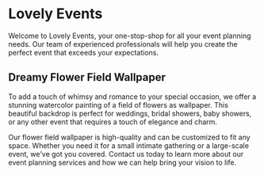 <!--font:Poppins-->

# Lovely Events

Welcome to Lovely Events, your one-stop-shop for all your event planning needs. Our team of experienced professionals will help you create the perfect event that exceeds your expectations. 

## Dreamy Flower Field Wallpaper

To add a touch of whimsy and romance to your special occasion, we offer a stunning watercolor painting of a field of flowers as wallpaper. This beautiful backdrop is perfect for weddings, bridal showers, baby showers, or any other event that requires a touch of elegance and charm.

Our flower field wallpaper is high-quality and can be customized to fit any space. Whether you need it for a small intimate gathering or a large-scale event, we've got you covered. Contact us today to learn more about our event planning services and how we can help bring your vision to life.

<!--

Write me markdown content of website with wallpaper:

"A dreamy watercolor painting of a field of flowers for a wedding or event planning website"

The header of the page should not be copy of the text but rather a real content of the website which is using this wallpaper.


---


# Lovely Events

Welcome to Lovely Events, your one-stop-shop for all your event planning needs. Our team of experienced professionals will help you create the perfect event that exceeds your expectations. 

## Dreamy Flower Field Wallpaper

To add a touch of whimsy and romance to your special occasion, we offer a stunning watercolor painting of a field of flowers as wallpaper. This beautiful backdrop is perfect for weddings, bridal showers, baby showers, or any other event that requires a touch of elegance and charm.

Our flower field wallpaper is high-quality and can be customized to fit any space. Whether you need it for a small intimate gathering or a large-scale event, we've got you covered. Contact us today to learn more about our event planning services and how we can help bring your vision to life.


---


Write me a Google font which is best fitting for the website.

Pick from the list:
- Montserrat
- Cormorant Garamond
- Roboto
- Futura
- Poppins
- Inter
- Great Vibes
- Lobster
- Orbitron
- Playfair Display
- Exo 2
- Cinzel Decorative
- Alegreya
- Open Sans
- Barlow Condensed
- Cabin
- Dancing Script
- Raleway
- IBM Plex Sans
- Cinzel
- Lato
- Creepster


Write just the font name nothing else.


---


Poppins

-->
